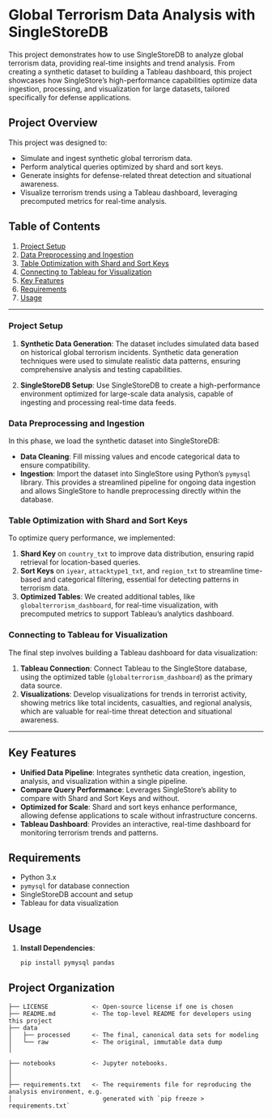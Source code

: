 # Global Terrorism Data Analysis with SingleStoreDB

This project demonstrates how to use SingleStoreDB to analyze global terrorism data, providing real-time insights and trend analysis. From creating a synthetic dataset to building a Tableau dashboard, this project showcases how SingleStore’s high-performance capabilities optimize data ingestion, processing, and visualization for large datasets, tailored specifically for defense applications.

## Project Overview

This project was designed to:
- Simulate and ingest synthetic global terrorism data.
- Perform analytical queries optimized by shard and sort keys.
- Generate insights for defense-related threat detection and situational awareness.
- Visualize terrorism trends using a Tableau dashboard, leveraging precomputed metrics for real-time analysis.

## Table of Contents
1. [Project Setup](#project-setup)
2. [Data Preprocessing and Ingestion](#data-preprocessing-and-ingestion)
3. [Table Optimization with Shard and Sort Keys](#table-optimization-with-shard-and-sort-keys)
4. [Connecting to Tableau for Visualization](#connecting-to-tableau-for-visualization)
5. [Key Features](#key-features)
6. [Requirements](#requirements)
7. [Usage](#usage)

---

### Project Setup

1. **Synthetic Data Generation**: The dataset includes simulated data based on historical global terrorism incidents. Synthetic data generation techniques were used to simulate realistic data patterns, ensuring comprehensive analysis and testing capabilities.
   
2. **SingleStoreDB Setup**: Use SingleStoreDB to create a high-performance environment optimized for large-scale data analysis, capable of ingesting and processing real-time data feeds.

### Data Preprocessing and Ingestion

In this phase, we load the synthetic dataset into SingleStoreDB:
- **Data Cleaning**: Fill missing values and encode categorical data to ensure compatibility.
- **Ingestion**: Import the dataset into SingleStore using Python’s `pymysql` library. This provides a streamlined pipeline for ongoing data ingestion and allows SingleStore to handle preprocessing directly within the database.

### Table Optimization with Shard and Sort Keys

To optimize query performance, we implemented:
1. **Shard Key** on `country_txt` to improve data distribution, ensuring rapid retrieval for location-based queries.
2. **Sort Keys** on `iyear`, `attacktype1_txt`, and `region_txt` to streamline time-based and categorical filtering, essential for detecting patterns in terrorism data.
3. **Optimized Tables**: We created additional tables, like `globalterrorism_dashboard`, for real-time visualization, with precomputed metrics to support Tableau’s analytics dashboard.

### Connecting to Tableau for Visualization

The final step involves building a Tableau dashboard for data visualization:
1. **Tableau Connection**: Connect Tableau to the SingleStore database, using the optimized table (`globalterrorism_dashboard`) as the primary data source.
2. **Visualizations**: Develop visualizations for trends in terrorist activity, showing metrics like total incidents, casualties, and regional analysis, which are valuable for real-time threat detection and situational awareness.

---

## Key Features

- **Unified Data Pipeline**: Integrates synthetic data creation, ingestion, analysis, and visualization within a single pipeline.
- **Compare Query Performance**: Leverages SingleStore’s ability to compare with Shard and Sort Keys and without.
- **Optimized for Scale**: Shard and sort keys enhance performance, allowing defense applications to scale without infrastructure concerns.
- **Tableau Dashboard**: Provides an interactive, real-time dashboard for monitoring terrorism trends and patterns.

## Requirements

- Python 3.x
- `pymysql` for database connection
- SingleStoreDB account and setup
- Tableau for data visualization

## Usage

1. **Install Dependencies**:
   ```bash
   pip install pymysql pandas


## Project Organization

```
├── LICENSE            <- Open-source license if one is chosen
├── README.md          <- The top-level README for developers using this project
├── data
│   ├── processed      <- The final, canonical data sets for modeling
│   └── raw            <- The original, immutable data dump
│

├── notebooks          <- Jupyter notebooks.
│
│
├── requirements.txt   <- The requirements file for reproducing the analysis environment, e.g.
│                         generated with `pip freeze > requirements.txt`
